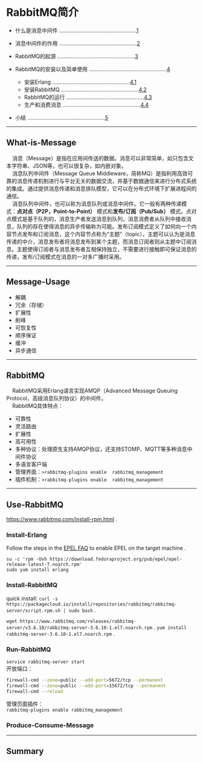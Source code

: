 # RabbitMQ简介  
- 什么是消息中间件 ...................................................[1](#What-is-Message)
- 消息中间件的作用 ...................................................[2](#Message-Usage)
- RabbitMQ的起源 ...................................................[3](#RabbitMQ)
- RabbitMQ的安装以及简单使用 ...................................................[4](#Use-RabbitMQ)
    - 安装Erlang ...................................................[4.1](#Install-Erlang)
    - 安装RabbitMQ ...................................................[4.2](#Install-RabbitMQ)
    - RabbitMQ的运行 ...................................................[4.3](#Run-RabbitMQ)
    - 生产和消费消息 ...................................................[4.4](#Produce-Consume-Message)      
    
- 小结 ...................................................[5](#Summary)



*** 
## What-is-Message  
&nbsp;&nbsp;&nbsp;&nbsp;消息（Message）是指在应用间传送的数据。消息可以非常简单，如只包含文本字符串、JSON等，也可以很复杂，如内嵌对象。  
&nbsp;&nbsp;&nbsp;&nbsp;消息队列中间件（Message Queue Middleware，简称MQ）是指利用高效可靠的消息传递机制进行与平台无关的数据交流，并基于数据通信来进行分布式系统的集成。通过提供消息传递和消息排队模型，它可以在分布式环境下扩展进程间的通信。  
&nbsp;&nbsp;&nbsp;&nbsp;消息队列中间件，也可以称为消息队列或消息中间件。它一般有两种传递模式：**点对点（P2P，Point-to-Point）** 模式和**发布/订阅（Pub/Sub）** 模式。点对点模式是基于队列的，消息生产者发送消息到队列，消息消费者从队列中接收消息，队列的存在使得消息的异步传输称为可能。发布订阅模式定义了如何向一个内容节点发布和订阅消息，这个内容节点称为“主题”（topic），主题可以认为是消息传递的中介，消息发布者将消息发布到某个主题，而消息订阅者则从主题中订阅消息。主题使得订阅者与消息发布者互相保持独立，不需要进行接触即可保证消息的传递，发布/订阅模式在消息的一对多广播时采用。  


***
## Message-Usage  
* 解耦
* 冗余（存储）
* 扩展性
* 削峰
* 可恢复性
* 顺序保证
* 缓冲
* 异步通信

*** 
## RabbitMQ  
&nbsp;&nbsp;&nbsp;&nbsp;RabbitMQ采用Erlang语言实现AMQP（Advanced Message Queuing Protocol，高级消息队列协议）的中间件。  
&nbsp;&nbsp;&nbsp;&nbsp;RabbitMQ具体特点：  
* 可靠性
* 灵活路由
* 扩展性
* 高可用性
* 多种协议：处理原生支持AMQP协议，还支持STOMP、MQTT等多种消息中间件协议  
* 多语言客户端
* 管理界面：`>rabbitmq-plugins enable  rabbitmq_management`
* 插件机制：`>rabbitmq-plugins enable  rabbitmq_management`

***  
##  Use-RabbitMQ   
https://www.rabbitmq.com/install-rpm.html .  

### Install-Erlang  
Follow the steps in the [EPEL FAQ](https://fedoraproject.org/wiki/EPEL/FAQ#howtouse) to enable EPEL on the target machine . 

`su -c 'rpm -Uvh https://download.fedoraproject.org/pub/epel/epel-release-latest-7.noarch.rpm'`   
`sudo yum install erlang`

### Install-RabbitMQ   
quick install: `curl -s https://packagecloud.io/install/repositories/rabbitmq/rabbitmq-server/script.rpm.sh | sudo bash` .  

`wget https://www.rabbitmq.com/releases/rabbitmq-server/v3.6.10/rabbitmq-server-3.6.10-1.el7.noarch.rpm` . 
`yum install rabbitmq-server-3.6.10-1.el7.noarch.rpm` . 

### Run-RabbitMQ   
`service rabbitmq-server start`    
开放端口：  
```bash
firewall-cmd --zone=public --add-port=5672/tcp --permanent
firewall-cmd --zone=public --add-port=15672/tcp --permanent
firewall-cmd --reload
```   
管理页面插件：  
`rabbitmq-plugins enable rabbitmq_management`

### Produce-Consume-Message


***

## Summary

